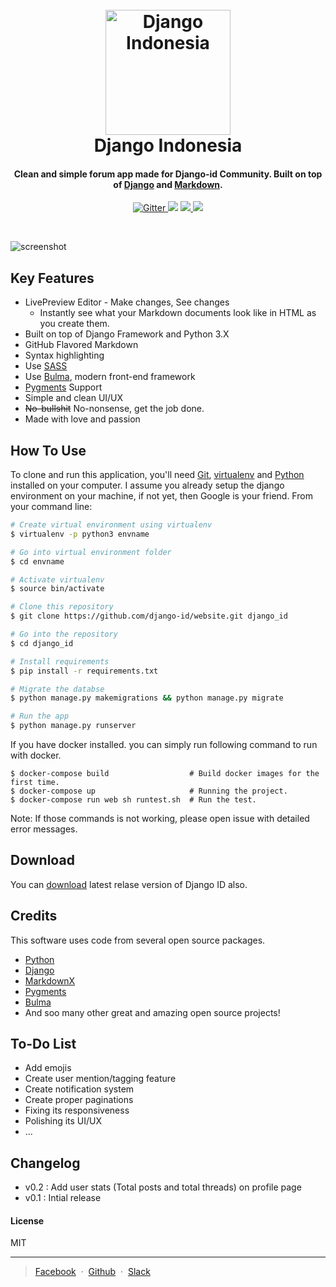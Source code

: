 
<h1 align="center">
  <br>
  <a href="http://www.django.id"><img src="http://i.pi.gy/j33Ng.png" alt="Django Indonesia" width="200"></a>
  <br>
  Django Indonesia
  <br>
</h1>

<h4 align="center">Clean and simple forum app made for Django-id Community. Built on top of <a href="https://www.djangoproject.com/" target="_blank">Django</a> and <a href="">Markdown</a>.</h4>

<p align="center">
  <a href="https://badge.fury.io/js/electron-markdownify">
    <img src="https://img.shields.io/pypi/pyversions/Django.svg"
         alt="Gitter">
  </a>
  <a href="https://gitter.im/amitmerchant1990/electron-markdownify"><img src="https://img.shields.io/pypi/status/Django.svg"></a>
  <a href="https://saythanks.io/to/amitmerchant1990">
      <img src="https://img.shields.io/packagist/l/doctrine/orm.svg">
  </a>
  <a href="https://www.paypal.me/AmitMerchant">
    <img src="https://img.shields.io/website-up-down-green-red/http/shields.io.svg?label=django.id">
  </a>
</p>
<br>

![screenshot](http://i.pi.gy/JDDdP.png)

## Key Features

* LivePreview Editor - Make changes, See changes
  - Instantly see what your Markdown documents look like in HTML as you create them.
* Built on top of Django Framework and Python 3.X
* GitHub Flavored Markdown  
* Syntax highlighting
* Use [SASS](http://sass-lang.com/)
* Use [Bulma](https://bulma.io/), modern front-end framework
* [Pygments](http://pygments.org/) Support
* Simple and clean UI/UX
* ~~No-bullshit~~ No-nonsense, get the job done.
* Made with love and passion


## How To Use

To clone and run this application, you'll need [Git](https://git-scm.com), [virtualenv](http://www.pythonforbeginners.com/basics/how-to-use-python-virtualenv) and [Python](https://www.python.org/) installed on your computer. I assume you already setup the django environment on your machine, if not yet, then Google is your friend. From your command line:

```bash
# Create virtual environment using virtualenv
$ virtualenv -p python3 envname

# Go into virtual environment folder
$ cd envname

# Activate virtualenv
$ source bin/activate

# Clone this repository
$ git clone https://github.com/django-id/website.git django_id

# Go into the repository
$ cd django_id

# Install requirements
$ pip install -r requirements.txt

# Migrate the databse
$ python manage.py makemigrations && python manage.py migrate

# Run the app
$ python manage.py runserver
```

If you have docker installed. you can simply run following command to run with docker.

```
$ docker-compose build                  # Build docker images for the first time.
$ docker-compose up                     # Running the project.
$ docker-compose run web sh runtest.sh  # Run the test.
```

Note: If those commands is not working, please open issue with detailed error messages.

## Download

You can [download](https://github.com/django-id/website/archive/master.zip) latest relase version of Django ID also.

## Credits

This software uses code from several open source packages.

- [Python](https://www.python.org/)
- [Django](https://www.djangoproject.com/)
- [MarkdownX](https://github.com/neutronX/django-markdownx)
- [Pygments](http://pygments.org/)
- [Bulma](https://bulma.io/)
- And soo many other great and amazing open source projects!

## To-Do List

- Add emojis
- Create user mention/tagging feature
- Create notification system
- Create proper paginations
- Fixing its responsiveness
- Polishing its UI/UX
- ...

## Changelog

- v0.2 : Add user stats (Total posts and total threads) on profile page
- v0.1 : Intial release

#### License

MIT

---

> [Facebook](https://www.facebook.com/groups/DjangoID/) &nbsp;&middot;&nbsp;
> [Github](https://github.com/django-id/) &nbsp;&middot;&nbsp;
> [Slack](http://django-id.herokuapp.com/)
